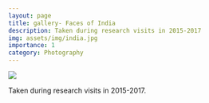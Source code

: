 ```yaml
---
layout: page
title: gallery- Faces of India
description: Taken during research visits in 2015-2017
img: assets/img/india.jpg
importance: 1
category: Photography
---
```


[![]({{site.baseurl}}/assets/img/india.jpg)](https://schapos.people.uic.edu/Galleries.html)

Taken during research visits in 2015-2017.
